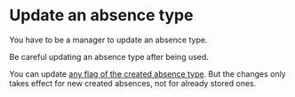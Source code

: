 # Update an absence type

<i class="fa fa-exclamation-triangle fa-fw text-danger"></i> You have to be a manager to update an absence type.

<i class="fa fa-exclamation-triangle fa-fw text-danger"></i> Be careful updating an absence type after being used.

You can update [any flag of the created absence type](create-absence-type.md). But the changes only takes effect for new created absences, not for already stored ones.
